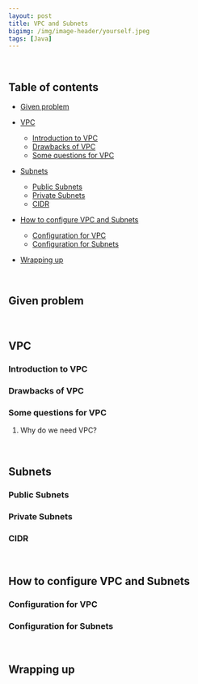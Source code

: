 ```yaml
---
layout: post
title: VPC and Subnets
bigimg: /img/image-header/yourself.jpeg
tags: [Java]
---
```





<br>

## Table of contents
- [Given problem](#given-problem)
- [VPC](#vpc)

    - [Introduction to VPC](#introduction-to-vpc)
    - [Drawbacks of VPC](#drawbacks-of-vpc)
    - [Some questions for VPC](#some-questions-for-vpc)

- [Subnets](#subnets)

    - [Public Subnets](#public-subnets)
    - [Private Subnets](#private-subnets)
    - [CIDR](#cidr)

- [How to configure VPC and Subnets](#how-to-configure-vpc-and-subnets)

    - [Configuration for VPC](#configuration-for-vpc)
    - [Configuration for Subnets](#configuration-for-subnets)

- [Wrapping up](#wrapping-up)


<br>

## Given problem






<br>

## VPC

### Introduction to VPC



### Drawbacks of VPC



### Some questions for VPC


1. Why do we need VPC?






<br>

## Subnets


### Public Subnets



### Private Subnets



### CIDR


<br>

## How to configure VPC and Subnets

### Configuration for VPC


### Configuration for Subnets


<br>

## Wrapping up



